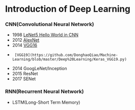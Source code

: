 # Introduction of Deep Learning

### CNN(Convolutional Neural Network)
* 1998 [LeNet5 Hello World in CNN](https://github.com/DonghaoQiao/Machine-Learning/blob/master/Deep%20Learning/Keras_LeNet5.py)  
* 2012 [AlexNet](https://github.com/DonghaoQiao/Machine-Learning/blob/master/Deep%20Learning/Keras_AlexNet.py)  
* 2014 [VGG16](https://github.com/DonghaoQiao/Machine-Learning/blob/master/Deep%20Learning/Keras_VGG16.py)  
*      [VGG19](https://github.com/DonghaoQiao/Machine-Learning/blob/master/Deep%20Learning/Keras_VGG19.py)  
* 2014 GoogLeNet/Inception  
* 2015 ResNet  
* 2017 SENet  

### RNN(Recurrent Neural Network)
* LSTM(Long-Short Term Memory)
